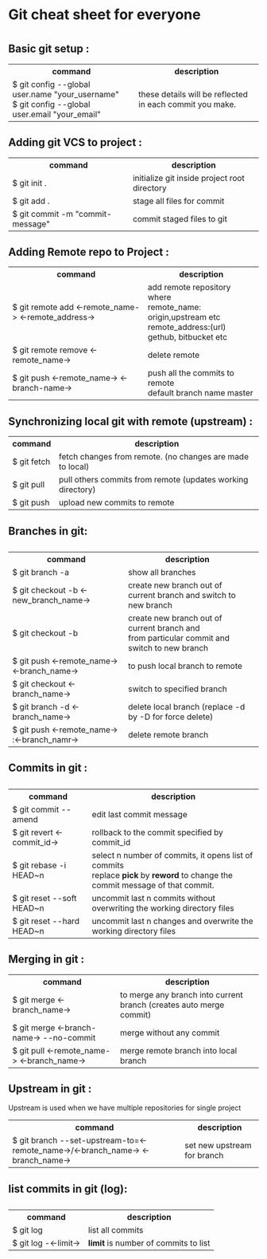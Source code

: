 <h1>Git cheat sheet for everyone <h1>
<h2>Basic git setup :</h2>
<table>
	<tr>
		<th> command </th>
		<th> description </th>
	<tr>
	<tr>	
		<td >
			$ git config --global user.name "your_username" <br>
			$ git config --global user.email "your_email"
		</td>
		<td>
			these details will be reflected in each commit you make.
		</td>
	</tr>
</table>

<h2>Adding git VCS to project : </h2>
<table>
	<tr>
		<th> command </th>
		<th> description </th>
	<tr>
	<tr>
		<td>
			$ git init .
		</td>
		<td>
			initialize git inside project root directory
		</td>
	</tr>
	<tr>
		<td>
			$ git add .
		</td>
		<td>
			stage all files for commit
		</td>
	</tr>
	<tr>
		<td>
			$ git commit -m "commit-message"
		</td>
		<td>
			commit staged files to git
		</td>
	</tr>
	</table>
	<table>
	<h2>Adding Remote repo to Project : </h2>
	<tr>
		<th> command </th>
		<th> description </th>
	<tr>
	<tr>
		<td>
			$ git remote add <-remote_name-> <-remote_address->
		</td>
		<td>
			add remote repository where<br>
			remote_name: origin,upstream etc<br>
			remote_address:(url) gethub, bitbucket etc	
		</td>
	</tr>
	<tr>
		<td>
			$ git remote remove <-remote_name->
		</td>
		<td>
			delete remote	
		</td>
	</tr>
	<tr>
		<td>
			$ git push <-remote_name-> <-branch-name->
		</td>
		<td>
			push all the commits to remote <br>
			default branch name master
		</td>
	</tr>
</table>
<table>
<h2>Synchronizing local git with remote (upstream) :</h2>
	<tr>
		<th> command </th>
		<th> description </th>
	</tr>
	<tr>
		<td>
			$ git fetch
		</td>
		<td>
			fetch changes from remote.
			(no changes are made to local)
		</td>
	</tr>
	<tr>
		<td>
			$ git pull
		</td><td> 
			pull others commits from remote (updates working directory)
		</td>
	</tr>
	<tr>
		<td>
			$ git push
		</td>
		<td>
			upload new commits to remote 
		</td>
	</tr>
</table>
<table>
<h2>Branches in git:<h2>
	<tr>
		<th> command </th>
		<th> description </th>
	<tr>
		<td>
			$ git branch -a
		</td>
		<td>
			show all branches
		</td>
	<tr>
	<tr>
		<td>
			$ git checkout -b <-new_branch_name-> 
		</td>
		<td>
			create new branch out of current branch and switch to new branch
		</td>
	</tr>
	<tr>
		<td>
			$ git checkout -b <branch_name> <commit_id> 
		</td>
		<td>
			create new branch out of current branch and <br> from particular commit and switch to new branch
		<td>
	</tr>
	<tr>
		<td>
			$ git push <-remote_name-> <-branch_name->
		</td>
		<td>
			to push local branch to remote
		</td>
	</tr>
	<tr>
		<td>
			$ git checkout <-branch_name->
		</td>
		<td>
			switch to specified branch
		</td>
	</tr>
	<tr>
		<td>
			$ git branch -d <-branch_name->
		</td>
		<td>
			delete local branch (replace -d by -D for force delete)
		</td>
	</tr>
	<tr>
		<td>
			$ git push <-remote_name-> :<-branch_namr->
		</td>
		<td>
			delete remote branch
		</td>
	</tr>
</table>
<table>
<h2>Commits in git :<h2>
	<tr>
		<th> command </th>
		<th> description </th>
	<tr>
	<tr>
		<td>
			$ git commit  --amend
		</td>
		<td>
			edit last commit message
		</td>
	</tr>
	<tr>
		<td>
			$ git revert <-commit_id->
		</td>
		<td>
			rollback to the commit specified by commit_id
		</td>
	</tr>
	<tr>
		<td>
			$ git rebase -i HEAD~n
		</td>
		<td>
			select n number of commits, it opens list of commits<br> replace <b>pick</b> by <b>reword</b> to change the commit message of that commit. 
		</td>
	</tr>
	<tr>
		<td>
			$ git reset --soft HEAD~n
		</td>
		<td>
			uncommit last n commits without overwriting the working directory files
		</td>
	</tr>
	<tr>
		<td>
			$ git reset --hard HEAD~n
		</td>
		<td>
			uncommit last n changes and overwrite the working directory files
		</td>
	</tr>
</table>
<table>
<h2>Merging in git : </h2>
	<tr>
		<th> command </th>
		<th> description </th>
	</tr>
	<tr>
		<td>
			$ git merge <-branch_name->
		</td>
		<td>
			to merge any branch into current branch (creates auto merge commit)
		</td>
	</tr>
	<tr>
		<td>
			$ git merge <-branch-name->  --no-commit
		</td>
		<td>
			merge without any commit
		</td>
	</tr>
	<tr>
		<td>
			$ git pull <-remote_name-> <-branch_name->
		</td>
		<td>
			merge remote branch into local branch
		</td>
	</tr>
</table>
<table>
<h2>Upstream in git : </h2>
<p> Upstream is used when we have multiple repositories for single project</p>
	<tr>
		<th> command </th>
		<th> description </th>
	</tr>
	<tr>
		<td>
			$ git branch --set-upstream-to=<-remote_name->/<-branch_name-> <-branch_name->
		</td>
		<td>
			set new upstream for branch
		</td>
	</tr>
</table>
<table>
<h2> list commits in git (log):<h2>
	<tr>
		<th> command </th>
		<th> description </th>
	</tr>
	<tr>
		<td>
			$ git log
		</td>
		<td>
			list all commits
		</td>
	</tr>
	<tr>
		<td>
			$ git log -<-limit->
		</td>
		<td>
			<b>limit</b> is number of commits to list
		</td>
	</tr>
</table>
